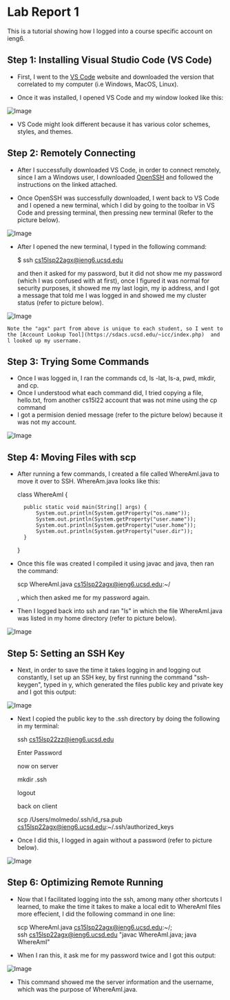 # Lab Report 1

This is a tutorial showing how I logged into a course specific account on ieng6.

## Step 1: Installing Visual Studio Code (VS Code) 

- First, I went to the [VS Code](https://code.visualstudio.com) website and downloaded the version that correlated to my computer (i.e Windows, MacOS, Linux).

- Once it was installed, I opened VS Code and my window looked like this:

![Image](LabReport1Step1.png)
    
- VS Code might look different because it has various color schemes, styles, and themes.


## Step 2: Remotely Connecting

- After I successfully downloaded VS Code, in order to connect remotely, since I am a Windows user, I downloaded [OpenSSH](https://docs.microsoft.com/en-us/windows-server/administration/openssh/openssh_install_firstuse) and followed the instructions on the linked attached.  

- Once OpenSSH was successfully downloaded, I went back to VS Code and I opened a new terminal, which I did by going to the toolbar in VS Code and pressing terminal, then pressing new terminal (Refer to the picture below).


![Image](LabReport1Step2pt1.png)


- After I opened the new terminal, I typed in the following command: 

    $ ssh cs15lsp22agx@ieng6.ucsd.edu

    and then it asked for my password, but it did not show me my password (which I was confused with at first), once I figured it was normal for security purposes, it showed me my last login, my ip address, and I got a message that told me I was logged in and showed me my cluster status (refer to picture below).

![Image](lab1pt4.png)

    Note the "agx" part from above is unique to each student, so I went to the [Account Lookup Tool](https://sdacs.ucsd.edu/~icc/index.php)  and l looked up my username.


## Step 3: Trying Some Commands

- Once I was logged in, I ran the commands cd, ls -lat, ls-a, pwd, mkdir, and cp. 
- Once I understood what each command did, I tried copying a file, hello.txt, from another cs15l22 account that was not mine using the cp command 
- I got a permision denied message (refer to the picture below) because it was not my account.


![Image](lab1pt5.png)


## Step 4: Moving Files with scp

- After running a few commands, I created a file called WhereAmI.java to move it over to SSH. WhereAm.java looks like this:


    class WhereAmI {

        public static void main(String[] args) {
            System.out.println(System.getProperty("os.name"));
            System.out.println(System.getProperty("user.name"));
            System.out.println(System.getProperty("user.home"));
            System.out.println(System.getProperty("user.dir"));
        }
    }

- Once this file was created I compiled it using javac and java, then ran the command: 

  scp WhereAmI.java cs15lsp22agx@ieng6.ucsd.edu:~/

  , which then asked me for my password again. 
- Then I logged back into ssh and ran "ls" in which the file WhereAmI.java was listed in my home directory (refer to picture below).

![Image](lab1pt.6.png)

## Step 5: Setting an SSH Key

- Next, in order to save the time it takes logging in and logging out constantly, I set up an SSH key, by first running the command "ssh-keygen", typed in y, which generated the files public key and private key and I got this output:

![Image](labReportStep6.png)


- Next I copied the public key to the .ssh directory by doing the following in my terminal:

    ssh cs15lsp22zz@ieng6.ucsd.edu

    Enter Password

    now on server

    mkdir .ssh

    logout

    back on client

    scp /Users/molmedo/.ssh/id_rsa.pub cs15lsp22agx@ieng6.ucsd.edu:~/.ssh/authorized_keys

- Once I did this, I logged in again without a password (refer to picture below).

![Image](lab1pt7.png)

## Step 6: Optimizing Remote Running

- Now that I facilitated logging into the ssh, among many other shortcuts I learned, to make the time it takes to make a local edit to WhereAmI files more effecient, I did the following command in one line:

    scp WhereAmI.java cs15lsp22agx@ieng6.ucsd.edu:~/;  
    ssh cs15lsp22agx@ieng6.ucsd.edu "javac WhereAmI.java; java WhereAmI"


- When I ran this, it ask me for my password twice and I got this output:

![Image](LabReportStep6pt2.png)


- This command showed me the server information and the username, which was the purpose of WhereAmI.java.












